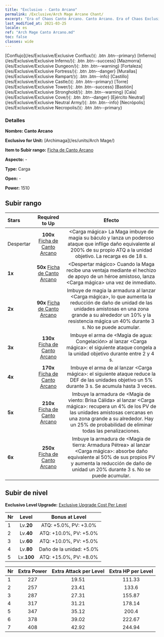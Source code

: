 ```yaml
---
title: "Exclusivo - Canto Arcano"
permalink: /Exclusive/Arch Mage Arcane Chant/
excerpt: "Era of Chaos Canto Arcano. Canto Arcano. Era of Chaos Exclusivo Canto Arcano. Archimaga Exclusivo."
last_modified_at: 2021-03-25
locale: es
ref: "Arch Mage Canto Arcano.md"
toc: false
classes: wide
---
```

 [Conflujo](/es/Exclusive/Exclusive Conflux/){: .btn .btn--primary} [Infierno](/es/Exclusive/Exclusive Inferno/){: .btn .btn--success} [Mazmorra](/es/Exclusive/Exclusive Dungeon/){: .btn .btn--warning} [Fortaleza](/es/Exclusive/Exclusive Fortress/){: .btn .btn--danger} [Murallas](/es/Exclusive/Exclusive Rampart/){: .btn .btn--info} [Castillo](/es/Exclusive/Exclusive Castle/){: .btn .btn--primary} [Torre](/es/Exclusive/Exclusive Tower/){: .btn .btn--success} [Bastión](/es/Exclusive/Exclusive Stronghold/){: .btn .btn--warning} [Cala](/es/Exclusive/Exclusive Cove/){: .btn .btn--danger} [Ejército Neutral](/es/Exclusive/Exclusive Neutral Army/){: .btn .btn--info} [Necrópolis](/es/Exclusive/Exclusive Necropolis/){: .btn .btn--primary} 

### Detalles
 **Nombre: Canto Arcano** 

 **Exclusivo for Unit:** [Archimaga](/es/units/Arch Mage/) 

 **Item to Subir rango:** [Ficha de Canto Arcano](/es/Items/con_915/)

 **Aspecto:** -

 **Type:** Carga

 **Open:** -

 **Power:** 1510

## Subir rango

  |     Stars    |  Required to Up | Efecto |
  |:-------------|:---------------:|:---------------:|
  |  Despertar  | **100x** [Ficha de Canto Arcano](/es/Items/con_915/) | <Carga mágica> La Maga imbuye de magia su báculo y lanza un poderoso ataque que inflige daño equivalente al 200% de su propio ATQ a la unidad objetivo. La recarga es de 18 s. |
  | **1x** <i class="fas fa-star"/> | **50x** [Ficha de Canto Arcano](/es/Items/con_915/) | <Despertar mágico> Cuando la Maga recibe una ventaja mediante el hechizo de apoyo de un héroe amistoso, lanza <Carga mágica> una vez de inmediato. |
  | **2x** <i class="fas fa-star"/> | **90x** [Ficha de Canto Arcano](/es/Items/con_915/) | Imbuye de magia la armadura al lanzar <Carga mágica>, lo que aumenta la reducción de daño de unidad de las unidades amistosas en una zona grande a su alrededor un 10% y la resistencia mágica un 40% durante 3 s. No se puede acumular. |
  | **3x** <i class="fas fa-star"/> | **130x** [Ficha de Canto Arcano](/es/Items/con_915/) | Imbuye el arma de <Magia de agua: Congelación> al lanzar <Carga mágica>: el siguiente ataque congela a la unidad objetivo durante entre 2 y 4 s. |
  | **4x** <i class="fas fa-star"/> | **170x** [Ficha de Canto Arcano](/es/Items/con_915/) | Imbuye el arma de <Magia de fuego: Devoraarmaduras> al lanzar <Carga mágica>: el siguiente ataque reduce la DEF de las unidades objetivo un 5% durante 3 s. Se acumula hasta 3 veces. |
  | **5x** <i class="fas fa-star"/> | **210x** [Ficha de Canto Arcano](/es/Items/con_915/) | Imbuye la armadura de <Magia de viento: Brisa Cálida> al lanzar <Carga mágica>: recupera un 4% de los PV de las unidades amistosas cercanas en una zona grande a su alrededor. Hay un 25% de probabilidad de eliminar todas las penalizaciones. |
  | **6x** <i class="fas fa-star"/> | **250x** [Ficha de Canto Arcano](/es/Items/con_915/) | Imbuye la armadura de <Magia de tierra: Armadura Pétrea> al lanzar <Carga mágica>: absorbe daño equivalente al 50% de sus propios PV y aumenta la reducción de daño de unidad un 20% durante 3 s. No se puede acumular. |


## Subir de nivel
 **Exclusivo Level Upgrade:** [Exclusive Upgrade Cost Per Level](/Exclusive/ExclusiveUpgradeCostPerLevel/)

  |  Nr  |   Level  | Bonus at Level |
  |:-----|:--------:|:--------------:|
  | 1 | Lv.**20** | ATQ: +5.0%, PV: +3.0% |
  | 2 | Lv.**40** | ATQ: +10.0%, PV: +5.0% |
  | 3 | Lv.**60** | ATQ: +10.0%, PV: +5.0% |
  | 4 | Lv.**80** | Daño de la unidad: +5.0% |
  | 5 | Lv.**100** | ATQ: +15.0%, PV: +8.0% |


  |  Nr  |  Extra Power | Extra Attack per Level | Extra HP per Level |
  |:-----|:--------:|:--------:|:--------:|
  | 1 | 227 | 19.51 | 111.33 |
  | 2 | 257 | 23.41 | 133.6 |
  | 3 | 287 | 27.31 | 155.87 |
  | 4 | 317 | 31.21 | 178.14 |
  | 5 | 347 | 35.12 | 200.4 |
  | 6 | 378 | 39.02 | 222.67 |
  | 7 | 408 | 42.92 | 244.94 |



